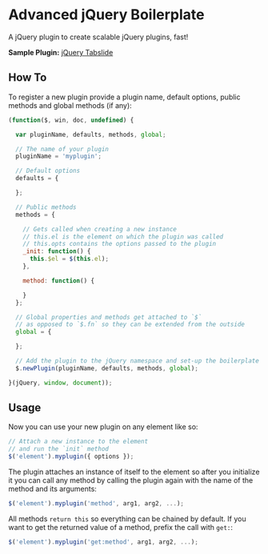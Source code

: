 # Advanced jQuery Boilerplate

A jQuery plugin to create scalable jQuery plugins, fast!

**Sample Plugin:** [jQuery Tabslide](https://github.com/elclanrs/jquery.tabslide)

## How To

To register a new plugin provide a plugin name, default options, public methods and global methods (if any):

```javascript
(function($, win, doc, undefined) {

  var pluginName, defaults, methods, global;

  // The name of your plugin
  pluginName = 'myplugin';

  // Default options
  defaults = {

  };

  // Public methods
  methods = {

    // Gets called when creating a new instance
    // this.el is the element on which the plugin was called
    // this.opts contains the options passed to the plugin
    _init: function() {
      this.$el = $(this.el);
    },

    method: function() {

    }
  };

  // Global properties and methods get attached to `$`
  // as opposed to `$.fn` so they can be extended from the outside
  global = {

  };

  // Add the plugin to the jQuery namespace and set-up the boilerplate base
  $.newPlugin(pluginName, defaults, methods, global);

}(jQuery, window, document));
```

## Usage

Now you can use your new plugin on any element like so:

```javascript
// Attach a new instance to the element
// and run the `init` method
$('element').myplugin({ options }); 
```

The plugin attaches an instance of itself to the element so after you initialize it you can call any method by calling the plugin again with the name of the method and its arguments:

```javascript
$('element').myplugin('method', arg1, arg2, ...);
```

All methods `return this` so everything can be chained by default. If you want to get the returned value of a method, prefix the call with `get:`:

```javascript
$('element').myplugin('get:method', arg1, arg2, ...);  
```
